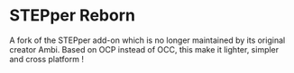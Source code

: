 # STEPper Reborn
A fork of the STEPper add-on which is no longer maintained by its original creator Ambi.
Based on OCP instead of OCC, this make it lighter, simpler and cross platform !
